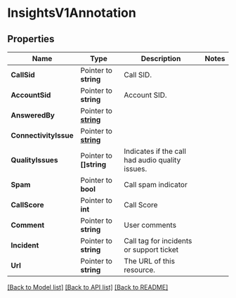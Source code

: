 # InsightsV1Annotation

## Properties

Name | Type | Description | Notes
------------ | ------------- | ------------- | -------------
**CallSid** | Pointer to **string** | Call SID. |
**AccountSid** | Pointer to **string** | Account SID. |
**AnsweredBy** | Pointer to [**string**](AnnotationEnumAnsweredBy.md) |  |
**ConnectivityIssue** | Pointer to [**string**](AnnotationEnumConnectivityIssue.md) |  |
**QualityIssues** | Pointer to **[]string** | Indicates if the call had audio quality issues. |
**Spam** | Pointer to **bool** | Call spam indicator |
**CallScore** | Pointer to **int** | Call Score |
**Comment** | Pointer to **string** | User comments |
**Incident** | Pointer to **string** | Call tag for incidents or support ticket |
**Url** | Pointer to **string** | The URL of this resource. |

[[Back to Model list]](../README.md#documentation-for-models) [[Back to API list]](../README.md#documentation-for-api-endpoints) [[Back to README]](../README.md)


